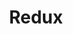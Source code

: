 ---
git: https://github.com/reduxjs/redux
guide: https://github.com/reduxjs/redux/tree/master/logo
logohandle: js_redux
sort: redux
title: Redux
website: https://redux.js.org/
wikipedia: https://en.wikipedia.org/wiki/Redux_(JavaScript_library)
---
